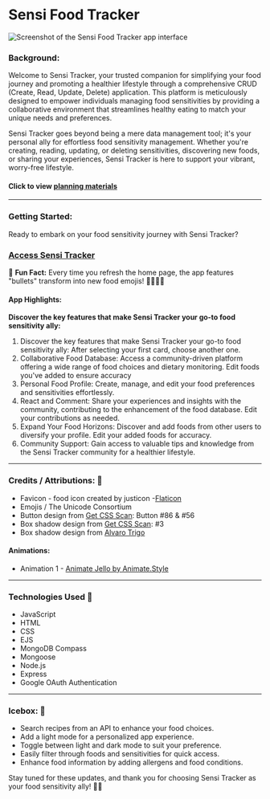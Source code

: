 # Sensi Food Tracker

![Screenshot of the Sensi Food Tracker app interface](./images/homepage.png)

### Background:
Welcome to Sensi Tracker, your trusted companion for simplifying your food journey and promoting a healthier lifestyle through a comprehensive CRUD (Create, Read, Update, Delete) application. This platform is meticulously designed to empower individuals managing food sensitivities by providing a collaborative environment that streamlines healthy eating to match your unique needs and preferences.

Sensi Tracker goes beyond being a mere data management tool; it's your personal ally for effortless food sensitivity management. Whether you're creating, reading, updating, or deleting sensitivities, discovering new foods, or sharing your experiences, Sensi Tracker is here to support your vibrant, worry-free lifestyle.

#### Click to view [planning materials](https://trello.com/invite/b/1kDFsFqH/ATTI419f20d6e1d089108174349a9a5048203BE558DA/unit-2-project-food-sensitivity)
***
### Getting Started:
Ready to embark on your food sensitivity journey with Sensi Tracker? 

### [Access Sensi Tracker](https://carla-minina-match-game.netlify.app/)


🎉 **Fun Fact:** Every time you refresh the home page, the app features "bullets" transform into new food emojis! 🍔🥦🍕🍇

#### App Highlights:
__Discover the key features that make Sensi Tracker your go-to food sensitivity ally:__

1. Discover the key features that make Sensi Tracker your go-to food sensitivity ally:
After selecting your first card, choose another one.
2. Collaborative Food Database: Access a community-driven platform offering a wide range of food choices and dietary monitoring. Edit foods you've added to ensure accuracy
3. Personal Food Profile: Create, manage, and edit your food preferences and sensitivities effortlessly.
4. React and Comment: Share your experiences and insights with the community, contributing to the enhancement of the food database. Edit your contributions as needed.
5. Expand Your Food Horizons: Discover and add foods from other users to diversify your profile. Edit your added foods for accuracy.
6. Community Support: Gain access to valuable tips and knowledge from the Sensi Tracker community for a healthier lifestyle.


***
### Credits   /  Attributions: 🙌

* Favicon - food icon created by justicon -[Flaticon](https://www.flaticon.com/free-icons/food)
* Emojis / The Unicode Consortium
* Button design from [Get CSS Scan](https://getcssscan.com/css-buttons-examples?ref=beautifulboxshadow-bottom): Button #86 & #56
* Box shadow design from [Get CSS Scan](https://getcssscan.com/css-box-shadow-examples): #3
* Box shadow design from [Alvaro Trigo](https://alvarotrigo.com/shadow-gradients/)



#### Animations:
* Animation 1 - [Animate Jello by Animate.Style](https://animate.style/)

***
### Technologies Used 💾
* JavaScript
* HTML
* CSS
* EJS
* MongoDB Compass
* Mongoose
* Node.js
* Express
* Google OAuth Authentication

***
### Icebox: 🧊

* Search recipes from an API to enhance your food choices.
* Add a light mode for a personalized app experience.
* Toggle between light and dark mode to suit your preference.
* Easily filter through foods and sensitivities for quick access.
* Enhance food information by adding allergens and food conditions.

Stay tuned for these updates, and thank you for choosing Sensi Tracker as your food sensitivity ally! 🙌🍀